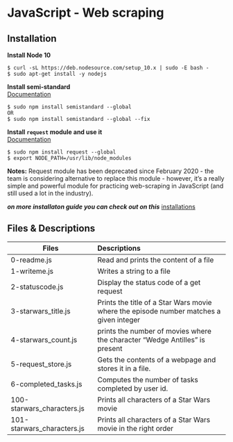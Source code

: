 # JavaScript - Web scraping

## Installation
**Install Node 10**
```
$ curl -sL https://deb.nodesource.com/setup_10.x | sudo -E bash -
$ sudo apt-get install -y nodejs
```
**Install semi-standard**<br>
[Documentation](https://github.com/standard/semistandard)
```
$ sudo npm install semistandard --global
OR
$ sudo npm install semistandard --global --fix
```
**Install ``request`` module and use it**<br>
[Documentation](https://github.com/request/request)
```
$ sudo npm install request --global
$ export NODE_PATH=/usr/lib/node_modules
```
**Notes:** Request module has been deprecated since February 2020 - the team is considering alternative to replace this module - however, it’s a really simple and powerful module for practicing web-scraping in JavaScript (and still used a lot in the industry).

***on more installaton guide you can check out on this*** [installations](https://github.com/the-1Riddle/packageInstallationHub/tree/master/alx-tools_installation)

## Files & Descriptions
| Files			     | Descriptions                                                                           |
| -------------------------- |:-------------------------------------------------------------------------------------- |
| 0-readme.js                | Read and prints the content of a file                                                  |
| 1-writeme.js               | Writes a string to a file                                                              |
| 2-statuscode.js            | Display the status code of a get request                                               |
| 3-starwars_title.js        | Prints the title of a Star Wars movie where the episode number matches a given integer |
| 4-starwars_count.js        | prints the number of movies where the character “Wedge Antilles” is present            |
| 5-request_store.js         | Gets the contents of a webpage and stores it in a file.                                |
| 6-completed_tasks.js       | Computes the number of tasks completed by user id.                                     |
| 100-starwars_characters.js | Prints all characters of a Star Wars movie                                             |
| 101-starwars_characters.js | Prints all characters of a Star Wars movie in the right order                          |
